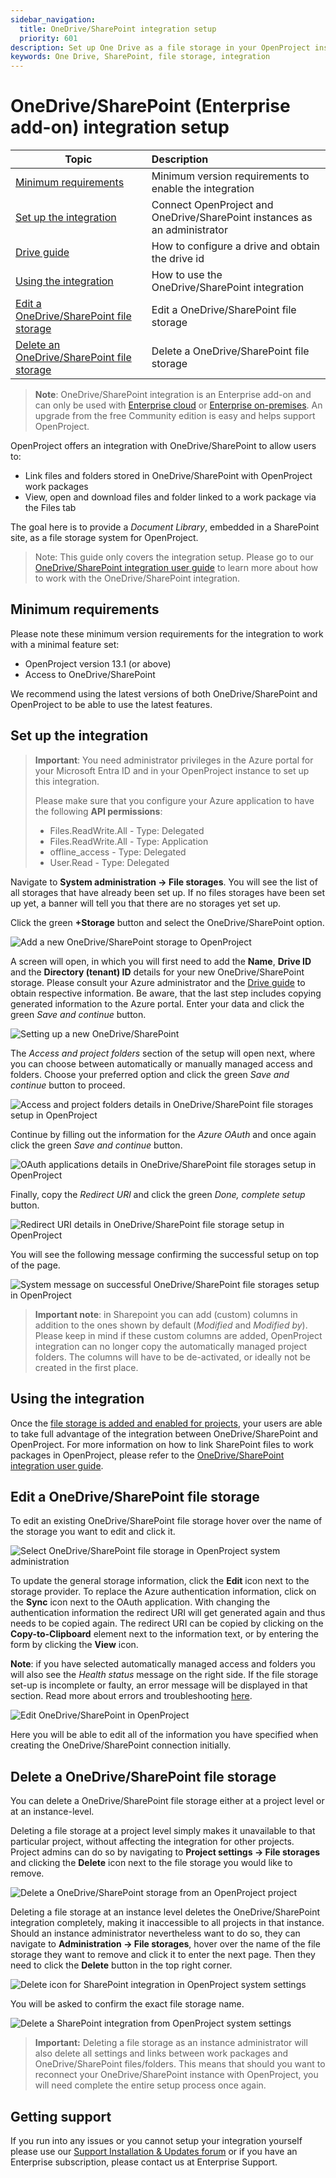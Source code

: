 ```yaml
---
sidebar_navigation:
  title: OneDrive/SharePoint integration setup
  priority: 601
description: Set up One Drive as a file storage in your OpenProject instance
keywords: One Drive, SharePoint, file storage, integration
---
```


# OneDrive/SharePoint (Enterprise add-on) integration setup

| Topic                                                                                   | Description                                                               |
|-----------------------------------------------------------------------------------------|:--------------------------------------------------------------------------|
| [Minimum requirements](#minimum-requirements)                                           | Minimum version requirements to enable the integration                    |
| [Set up the integration](#set-up-the-integration)                                       | Connect OpenProject and OneDrive/SharePoint instances as an administrator |
| [Drive guide](./drive-guide)                                                            | How to configure a drive and obtain the drive id                          |
| [Using the integration](#using-the-integration)                                         | How to use the OneDrive/SharePoint integration                            |
| [Edit a OneDrive/SharePoint file storage](#edit-a-onedrivesharepoint-file-storage)      | Edit a OneDrive/SharePoint file storage                                   |
| [Delete an OneDrive/SharePoint file storage](#delete-a-onedrivesharepoint-file-storage) | Delete a OneDrive/SharePoint file storage                                 |

> **Note**: OneDrive/SharePoint integration is an Enterprise add-on and can only be used
> with [Enterprise cloud](../../../enterprise-guide/enterprise-cloud-guide/)
> or [Enterprise on-premises](../../../enterprise-guide/enterprise-on-premises-guide/). An upgrade from the free
> Community
> edition is easy and helps support OpenProject.

OpenProject offers an integration with OneDrive/SharePoint to allow users to:

- Link files and folders stored in OneDrive/SharePoint with OpenProject work packages
- View, open and download files and folder linked to a work package via the Files tab

The goal here is to provide a *Document Library*, embedded in a SharePoint site, as a file storage system for OpenProject.

> Note: This guide only covers the integration setup. Please go to
> our [OneDrive/SharePoint integration user guide](../../../user-guide/file-management/nextcloud-integration/) to learn
> more about how to work with the OneDrive/SharePoint integration.

## Minimum requirements

Please note these minimum version requirements for the integration to work with a minimal feature set:

- OpenProject version 13.1 (or above)
- Access to OneDrive/SharePoint

We recommend using the latest versions of both OneDrive/SharePoint and OpenProject to be able to use the latest
features.

## Set up the integration

> **Important**: You need administrator privileges in the Azure portal for your Microsoft Entra ID and in your
> OpenProject instance to set up this integration.
>
> Please make sure that you configure your Azure application to have the following **API permissions**:
>
> - Files.ReadWrite.All - Type: Delegated
> - Files.ReadWrite.All - Type: Application
> - offline_access - Type: Delegated
> - User.Read - Type: Delegated

Navigate to **System administration -> File storages**. You will see the list of all storages that have already been set
up. If no files storages have been set up yet, a banner will tell you that there are no storages yet set up.

Click the green **+Storage** button and select the OneDrive/SharePoint option.

![Add a new OneDrive/SharePoint storage to OpenProject](openproject_system_guide_new_onedrive_storage.png)

A screen will open, in which you will first need to add the **Name**, **Drive ID** and the **Directory (tenant) ID** details for your new OneDrive/SharePoint storage. Please consult your Azure administrator and the [Drive guide](./drive-guide) to obtain respective information. Be aware, that the last step includes copying generated information to the Azure portal. Enter your data and click the green *Save and continue* button.

![Setting up a new OneDrive/SharePoint](openproject_system_guide_new_onedrive_storage_details_new.png)

The *Access and project folders* section of the setup will open next, where you can choose between automatically or manually managed access and folders. Choose your preferred option and click the green *Save and continue* button to proceed.

![Access and project folders details in OneDrive/SharePoint file storages setup in OpenProject](openproject_system_guide_new_onedrive_storage_access_and_project_folders.png)

Continue by filling out the information for the *Azure OAuth* and once again click the green *Save and continue* button.

![OAuth applications details in OneDrive/SharePoint file storages setup in OpenProject](openproject_system_guide_new_onedrive_storage_OAuth.png)

Finally, copy the *Redirect URl* and click the green *Done, complete setup* button.

![Redirect URI details in OneDrive/SharePoint file storage setup in OpenProject](openproject_system_guide_new_onedrive_storage_redirect_URL.png)

You will see the following message confirming the successful setup on top of the page.

![System message on successful OneDrive/SharePoint file storages setup in OpenProject](openproject_system_guide_new_onedrive_message_successful_setup.png)

> **Important note**: in Sharepoint you can add (custom) columns in addition to the ones shown by default (*Modified* and *Modified by*). Please keep in mind if these custom columns are added, OpenProject integration can no longer copy the automatically managed project folders. The columns will have to be de-activated, or ideally not be created in the first place.

## Using the integration

Once the [file storage is added and enabled for projects](../../../user-guide/projects/project-settings/files/),
your users are able to take full advantage of the integration between OneDrive/SharePoint and OpenProject. For more
information on how to link SharePoint files to work packages in OpenProject, please refer to
the [OneDrive/SharePoint integration user guide](../../../user-guide/file-management/one-drive-integration).

## Edit a OneDrive/SharePoint file storage

To edit an existing OneDrive/SharePoint file storage hover over the name of the storage you want to edit and click it.

![Select OneDrive/SharePoint file storage in OpenProject system administration](openproject_system_guide_select_onedrive_storage.png)

To update the general storage information, click the **Edit** icon next to the storage provider. To replace the Azure
authentication information, click on the **Sync** icon next to the OAuth application. With changing the authentication
information the redirect URI will get generated again and thus needs to be copied again. The redirect URI can be copied
by clicking on the **Copy-to-Clipboard** element next to the information text, or by entering the form by clicking the
**View** icon.

**Note**: if you have selected automatically managed access and folders you will also see the *Health status*
message on the right side. If the file storage set-up is incomplete or faulty, an error message will be displayed in
that section. Read more about errors and
troubleshooting [here](../../files/external-file-storages/health-status/).

![Edit OneDrive/SharePoint in OpenProject](openproject_system_guide_edit_icon_onedrive_storage.png)

Here you will be able to edit all of the information you have specified when creating the OneDrive/SharePoint connection
initially.

## Delete a OneDrive/SharePoint file storage

You can delete a OneDrive/SharePoint file storage either at a project level or at an instance-level.

Deleting a file storage at a project level simply makes it unavailable to that particular project, without affecting the
integration for other projects. Project admins can do so by navigating to **Project settings -> File storages** and
clicking the **Delete** icon next to the file storage you would like to remove.

![Delete a OneDrive/SharePoint storage from an OpenProject project](openproject_system_guide_delete_onedrive_storage_in_a_project.png)

Deleting a file storage at an instance level deletes the OneDrive/SharePoint integration completely, making it
inaccessible to all projects in that instance. Should an instance administrator nevertheless want to do so, they can
navigate to **Administration -> File storages**, hover over the name of the file storage they want to remove and click
it to enter the next page. Then they need to click the **Delete** button in the top right corner.

![Delete icon for SharePoint integration in OpenProject system settings](openproject_system_guide_delete_icon_onedrive_storage.png)

You will be asked to confirm the exact file storage name.

![Delete a SharePoint integration from OpenProject system settings](openproject_system_guide_delete_onedrive_storage.png)

> **Important:** Deleting a file storage as an instance administrator will also delete all settings and links between
> work packages and OneDrive/SharePoint files/folders. This means that should you want to reconnect your
> OneDrive/SharePoint instance with OpenProject, you will need complete the entire setup process once again.

## Getting support

If you run into any issues or you cannot setup your integration yourself please use
our [Support Installation & Updates forum](https://community.openproject.org/projects/openproject/forums/9) or if you
have an Enterprise subscription, please contact us at Enterprise Support.
